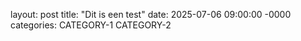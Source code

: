 layout: post
title: "Dit is een test"
date: 2025-07-06 09:00:00 -0000
categories: CATEGORY-1 CATEGORY-2
